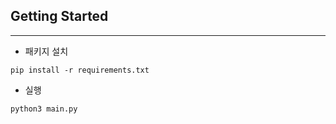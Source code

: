 

## Getting Started

---

* 패키지 설치

```
pip install -r requirements.txt
```

* 실행
```
python3 main.py
```